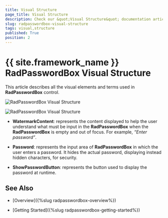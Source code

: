 ```yaml
---
title: Visual Structure
page_title: Visual Structure
description: Check our &quot;Visual Structure&quot; documentation article for the RadPasswordBox {{ site.framework_name }} control.
slug: radpasswordbox-visual-structure
tags: visual,structure
published: True
position: 2
---
```


# {{ site.framework_name }} RadPasswordBox Visual Structure

This article describes all the visual elements and terms used in __RadPasswordBox__ control. 

![RadPasswordBox Visual Structure](images/RadPasswordBox_VisualStructure_0.png)

![RadPasswordBox Visual Structure](images/RadPasswordBox_VisualStructure_1.png)

* __WatermarkContent__: represents the content displayed to help the user understand what must be input in the __RadPasswordBox__ when the __RadPasswordBox__ is empty and out of focus. For example, _“Enter password”_. 

* __Password__: represents the input area of __RadPasswordBox__ in which the user enters a password. It hides the actual password, displaying instead hidden characters, for security.

* __ShowPasswordButton__: represents the button used to display the password at runtime.

## See Also

 * [Overview]({%slug radpasswordbox-overview%})

 * [Getting Started]({%slug radpasswordbox-getting-started%})